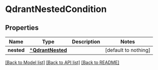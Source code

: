 # QdrantNestedCondition


## Properties
Name | Type | Description | Notes
------------ | ------------- | ------------- | -------------
**nested** | [***QdrantNested**](QdrantNested.md) |  | [default to nothing]


[[Back to Model list]](../README.md#models) [[Back to API list]](../README.md#api-endpoints) [[Back to README]](../README.md)


